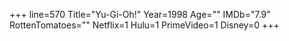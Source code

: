 +++
line=570
Title="Yu-Gi-Oh!"
Year=1998
Age=""
IMDb="7.9"
RottenTomatoes=""
Netflix=1
Hulu=1
PrimeVideo=1
Disney=0
+++

